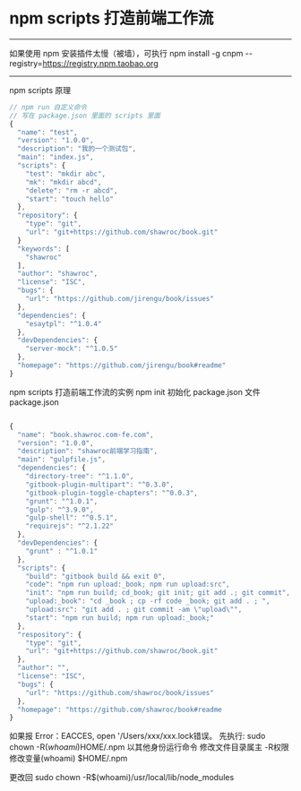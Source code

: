 # npm scripts 打造前端工作流

---
如果使用 npm 安装插件太慢（被墙），可执行 npm install -g cnpm --registry=https://registry.npm.taobao.org

---

npm scripts 原理

``` js
// npm run 自定义命令
// 写在 package.json 里面的 scripts 里面
{
  "name": "test",
  "version": "1.0.0",
  "description": "我的一个测试包",
  "main": "index.js",
  "scripts": {
    "test": "mkdir abc",
    "mk": "mkdir abcd",
    "delete": "rm -r abcd",
    "start": "touch hello"
  },
  "repository": {
    "type": "git",
    "url": "git+https://github.com/shawroc/book.git"
  }
  "keywords": [
    "shawroc"
  ],
  "author": "shawroc",
  "license": "ISC",
  "bugs": {
    "url": "https://github.com/jirengu/book/issues"
  },
  "dependencies": {
    "esaytpl": "^1.0.4"
  },
  "devDependencies": {
    "server-mock": "^1.0.5"
  },
  "homepage": "https://github.com/jirengu/book#readme"
}
```

npm scripts 打造前端工作流的实例
npm init 初始化 package.json 文件
package.json

``` js

{
  "name": "book.shawroc.com-fe.com",
  "version": "1.0.0",
  "description": "shawroc前端学习指南",
  "main": "gulpfile.js",
  "dependencies": {
    "directory-tree": "^1.1.0",
    "gitbook-plugin-multipart": "^0.3.0",
    "gitbook-plugin-toggle-chapters": "^0.0.3",
    "grunt": "^1.0.1",
    "gulp": "^3.9.0",
    "gulp-shell": "^0.5.1",
    "requirejs": "^2.1.22"
  },
  "devDependencies": {
    "grunt" : "^1.0.1"
  },
  "scripts": {
    "build": "gitbook build && exit 0",
    "code": "npm run upload:_book; npm run upload:src",
    "init": "npm run build; cd_book; git init; git add .; git commit",
    "upload:_book": "cd _book ; cp -rf code _book; git add . ; ",
    "upload:src": "git add . ; git commit -am \"upload\"",
    "start": "npm run build; npm run upload:_book;"
  },
  "respository": {
    "type": "git",
    "url": "git+https://github.com/shawroc/book.git"
  },
  "author": "",
  "license": "ISC",
  "bugs": {
    "url": "https://github.com/shawroc/book/issues"
  },
  "homepage": "https://github.com/shawroc/book#readme
}
```

如果报 Error：EACCES, open '/Users/xxx/xxx.lock错误。
先执行: sudo chown -R$(whoami)$HOME/.npm 以其他身份运行命令 修改文件目录属主 -R权限 修改变量(whoami) $HOME/.npm

更改回 sudo chown -R$(whoami)/usr/local/lib/node_modules


